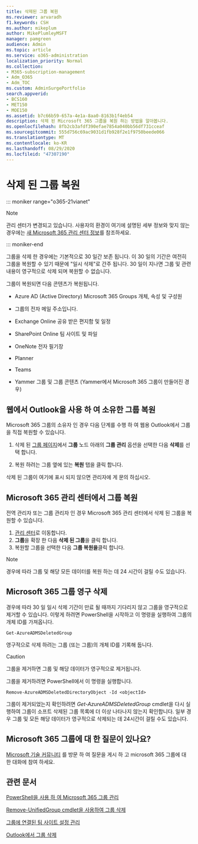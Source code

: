 ```yaml
---
title: 삭제된 그룹 복원
ms.reviewer: arvaradh
f1.keywords: CSH
ms.author: mikeplum
author: MikePlumleyMSFT
manager: pamgreen
audience: Admin
ms.topic: article
ms.service: o365-administration
localization_priority: Normal
ms.collection:
- M365-subscription-management
- Adm_O365
- Adm_TOC
ms.custom: AdminSurgePortfolio
search.appverid:
- BCS160
- MET150
- MOE150
ms.assetid: b7c66b59-657a-4e1a-8aa0-8163b1f4eb54
description: 삭제 된 Microsoft 365 그룹을 복원 하는 방법을 알아봅니다.
ms.openlocfilehash: 8fb2cb3afdf390efae7854a040bb56df731cceaf
ms.sourcegitcommit: 555d756c69ac9031d1fb928f2e1f9750beede066
ms.translationtype: MT
ms.contentlocale: ko-KR
ms.lasthandoff: 08/29/2020
ms.locfileid: "47307190"
---
```

# <a name="restore-a-deleted-group"></a>삭제 된 그룹 복원

::: moniker range="o365-21vianet"

> [!NOTE]
> 관리 센터가 변경되고 있습니다. 사용자의 환경이 여기에 설명된 세부 정보와 맞지 않는 경우에는 [새 Microsoft 365 관리 센터 정보](https://docs.microsoft.com/microsoft-365/admin/microsoft-365-admin-center-preview?view=o365-21vianet)를 참조하세요.

::: moniker-end

그룹을 삭제 한 경우에는 기본적으로 30 일간 보존 됩니다. 이 30 일의 기간은 여전히 그룹을 복원할 수 있기 때문에 "일시 삭제"로 간주 됩니다. 30 일이 지나면 그룹 및 관련 내용이 영구적으로 삭제 되며 복원할 수 없습니다.

그룹이 복원되면 다음 콘텐츠가 복원됩니다.
  
- Azure AD (Active Directory) Microsoft 365 Groups 개체, 속성 및 구성원
    
- 그룹의 전자 메일 주소입니다.
    
- Exchange Online 공유 받은 편지함 및 일정
    
- SharePoint Online 팀 사이트 및 파일
    
- OneNote 전자 필기장
    
- Planner
    
- Teams

- Yammer 그룹 및 그룹 콘텐츠 (Yammer에서 Microsoft 365 그룹이 만들어진 경우)

## <a name="restore-a-group-that-you-own-by-using-outlook-on-the-web"></a>웹에서 Outlook을 사용 하 여 소유한 그룹 복원

Microsoft 365 그룹의 소유자 인 경우 다음 단계를 수행 하 여 웹용 Outlook에서 그룹을 직접 복원할 수 있습니다.

1. 삭제 된 [그룹 페이지](https://outlook.office.com/people/group/deleted)에서 **그룹** 노드 아래의 **그룹 관리** 옵션을 선택한 다음 **삭제**를 선택 합니다.

2. 복원 하려는 그룹 옆에 있는 **복원** 탭을 클릭 합니다.

삭제 된 그룹이 여기에 표시 되지 않으면 관리자에 게 문의 하십시오.

## <a name="restore-a-group-in-the-microsoft-365-admin-center"></a>Microsoft 365 관리 센터에서 그룹 복원

전역 관리자 또는 그룹 관리자 인 경우 Microsoft 365 관리 센터에서 삭제 된 그룹을 복원할 수 있습니다.

1. [관리 센터](https://admin.microsoft.com)로 이동합니다.
2. **그룹**을 확장 한 다음 **삭제 된 그룹**을 클릭 합니다.
3. 복원할 그룹을 선택한 다음 **그룹 복원을**클릭 합니다.

> [!NOTE]
> 경우에 따라 그룹 및 해당 모든 데이터를 복원 하는 데 24 시간이 걸릴 수도 있습니다. 
  
## <a name="permanently-delete-a-microsoft-365-group"></a>Microsoft 365 그룹 영구 삭제

경우에 따라 30 일 일시 삭제 기간이 만료 될 때까지 기다리지 않고 그룹을 영구적으로 제거할 수 있습니다. 이렇게 하려면 PowerShell을 시작하고 이 명령을 실행하여 그룹의 개체 ID를 가져옵니다.
  
```
Get-AzureADMSDeletedGroup
```

영구적으로 삭제 하려는 그룹 (또는 그룹)의 개체 ID를 기록해 둡니다.
  
> [!CAUTION]
> 그룹을 제거하면 그룹 및 해당 데이터가 영구적으로 제거됩니다. 
  
그룹을 제거하려면 PowerShell에서 이 명령을 실행합니다.
  
```
Remove-AzureADMSDeletedDirectoryObject -Id <objectId>
```

그룹이 제거되었는지 확인하려면  *Get-AzureADMSDeletedGroup*  cmdlet을 다시 실행하여 그룹이 소프트 삭제된 그룹 목록에 더 이상 나타나지 않는지 확인합니다. 일부 경우 그룹 및 모든 해당 데이터가 영구적으로 삭제되는 데 24시간이 걸릴 수도 있습니다. 
  
## <a name="got-questions-about-microsoft-365-groups"></a>Microsoft 365 그룹에 대 한 질문이 있나요?

[Microsoft 기술 커뮤니티](https://techcommunity.microsoft.com/t5/Office-365-Groups/ct-p/Office365Groups) 를 방문 하 여 질문을 게시 하 고 microsoft 365 그룹에 대 한 대화에 참여 하세요. 
  
## <a name="related-articles"></a>관련 문서

[PowerShell을 사용 하 여 Microsoft 365 그룹 관리](https://docs.microsoft.com/microsoft-365/enterprise/manage-microsoft-365-groups-with-powershell)
  
[Remove-UnifiedGroup cmdlet을 사용하여 그룹 삭제](https://technet.microsoft.com/library/mt238270%28v=exchg.160%29.aspx)
  
[그룹에 연결된 팀 사이트 설정 관리](https://support.microsoft.com/office/8376034d-d0c7-446e-9178-6ab51c58df42)
  
[Outlook에서 그룹 삭제](https://support.microsoft.com/office/ca7f5a9e-ae4f-4cbe-a4bc-89c469d1726f)
